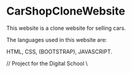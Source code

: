 # CarShopCloneWebsite

This website is a clone website for selling cars.

The languages used in this website are:

HTML,
CSS,
(BOOTSTRAP),
JAVASCRIPT.

// Project for the Digital School \\
